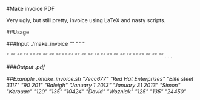 #Make invoice PDF

Very ugly, but still pretty, invoice using LaTeX and nasty scripts.

##Usage

###Input
    ./make_invoice
        "<invoiceNumber>"
        "<name>" "<address>" "<postal code>" "<city>"
        "<fromDate>" "<toDate>"
        "<firstName>" "<lastName>" "<hours>" "<rate>" "<cost>"
        "<firstName>" "<lastName>" "<hours>" "<rate>" "<cost>"
        "<firstName>" "<lastName>" "<hours>" "<rate>" "<cost>"
        "<firstName>" "<lastName>" "<hours>" "<rate>" "<cost>"
        . . .

###Output
    <invoiceNumber>.pdf

##Example
    ./make_invoice.sh "7ecc677" "Red Hat Enterprises" "Elite steet 3117" "90 201" "Raleigh" "January 1 2013" "January 31 2013" "Simon" "Kerouac" "120" "135" "10424" "David" "Wozniak" "125" "135" "24450"
    
